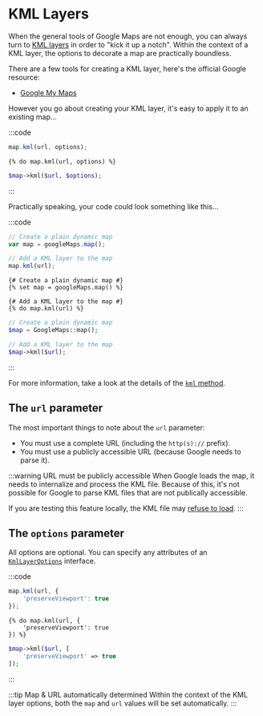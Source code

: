 # KML Layers

When the general tools of Google Maps are not enough, you can always turn to [KML layers](https://developers.google.com/maps/documentation/javascript/examples/layer-kml) in order to "kick it up a notch". Within the context of a KML layer, the options to decorate a map are practically boundless.

There are a few tools for creating a KML layer, here's the official Google resource:
 - [Google My Maps](https://www.google.com/maps/about/mymaps/)

However you go about creating your KML layer, it's easy to apply it to an existing map...

:::code
```js
map.kml(url, options);
```
```twig
{% do map.kml(url, options) %}
```
```php
$map->kml($url, $options);
```
:::

Practically speaking, your code could look something like this...

:::code
```js
// Create a plain dynamic map
var map = googleMaps.map();

// Add a KML layer to the map
map.kml(url);
```
```twig
{# Create a plain dynamic map #}
{% set map = googleMaps.map() %}

{# Add a KML layer to the map #}
{% do map.kml(url) %}
```
```php
// Create a plain dynamic map
$map = GoogleMaps::map();

// Add a KML layer to the map
$map->kml($url);
```
:::

For more information, take a look at the details of the [`kml` method](/dynamic-maps/universal-methods/#kml-url-options).

## The `url` parameter

The most important things to note about the `url` parameter:

 - You must use a complete URL (including the `http(s)://` prefix).
 - You must use a publicly accessible URL (because Google needs to parse it).

:::warning URL must be publicly accessible
When Google loads the map, it needs to internalize and process the KML file. Because of this, it's not possible for Google to parse KML files that are not publically accessible.

If you are testing this feature locally, the KML file may [refuse to load](https://stackoverflow.com/a/3515444/3467557).
:::

## The `options` parameter

All options are optional. You can specify any attributes of an [`KmlLayerOptions`](https://developers.google.com/maps/documentation/javascript/reference/kml#KmlLayerOptions) interface.

:::code
```js
map.kml(url, {
    'preserveViewport': true
});
```
```twig
{% do map.kml(url, {
    'preserveViewport': true
}) %}
```
```php
$map->kml($url, [
    'preserveViewport' => true
]);
```
:::

:::tip Map & URL automatically determined
Within the context of the KML layer options, both the `map` and `url` values will be set automatically.
:::
